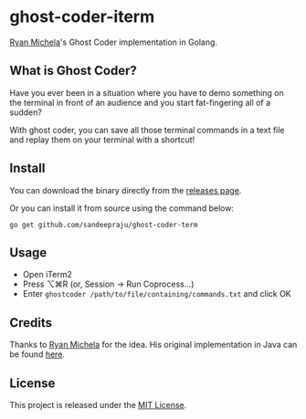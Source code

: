# ghost-coder-iterm

[Ryan Michela](https://github.com/rmichela)'s Ghost Coder implementation in Golang.

## What is Ghost Coder?

Have you ever been in a situation where you have to demo something on the terminal in front of an audience and you start fat-fingering all of a sudden?

With ghost coder, you can save all those terminal commands in a text file and replay them on your terminal with a shortcut!

## Install

You can download the binary directly from the [releases page](https://github.com/sandeepraju/ghost-coder-term/releases).

Or you can install it from source using the command below:

```
go get github.com/sandeepraju/ghost-coder-term
```

## Usage

- Open iTerm2
- Press ⌥⌘R (or, Session -> Run Coprocess...)
- Enter `ghostcoder /path/to/file/containing/commands.txt` and click OK

## Credits

Thanks to [Ryan Michela](https://github.com/rmichela) for the idea. His original implementation in Java can be found [here](https://github.com/rmichela/GhostCoder-iTerm).

## License

This project is released under the [MIT License](./LICENSE).